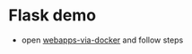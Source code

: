 # Flask demo

* open [webapps-via-docker](https://github.com/salmanwaheed/webapps-via-docker) and follow steps
